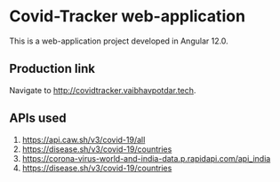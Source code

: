 # Covid-Tracker web-application

This is a web-application project developed in Angular 12.0.

## Production link

Navigate to http://covidtracker.vaibhavpotdar.tech.

## APIs used

1. https://api.caw.sh/v3/covid-19/all
2. https://disease.sh/v3/covid-19/countries
3. https://corona-virus-world-and-india-data.p.rapidapi.com/api_india
4. https://disease.sh/v3/covid-19/countries
